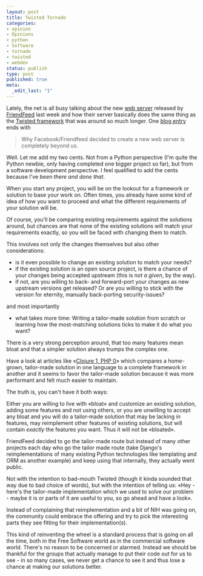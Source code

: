 ```yaml
---
layout: post
title: Twisted Tornado
categories:
- opinion
- Opinions
- python
- Software
- tornado
- twisted
- webdev
status: publish
type: post
published: true
meta:
  _edit_last: "1"
---
```

Lately, the net is all busy talking about the new <a href="http://github.com/facebook/tornado">web server</a> released by <a href="http://www.friendfeed.com">FriendFeed</a> last week and how their server basically does the same thing as the <a href="http://twistedmatrix.com/trac/">Twisted framework</a> that was around so much longer. One <a href="http://pwpwp.blogspot.com/2009/09/python-community-in-anguish-pain.html">blog entry</a> ends with
<blockquote>Why Facebook/Friendfeed decided to create a new web server is completely beyond us.</blockquote>
Well. Let me add my two cents. Not from a Python perspective (I'm quite the Python newbie, only having completed one bigger project so far), but from a software development perspective. I feel qualified to add the cents because I've <em>been there and done that</em>.

When you start any project, you will be on the lookout for a framework or solution to base your work on. Often times, you already have some kind of idea of how you want to proceed and what the different requirements of your solution will be.

Of course, you'll be comparing existing requirements against the solutions around, but chances are that none of the existing solutions will match your requirements exactly, so you will be faced with changing them to match.

This involves not only the changes themselves but also other considerations:
<ul>
	<li>is it even possible to change an existing solution to match your needs?</li>
	<li>if the existing solution is an open source project, is there a chance of your changes being accepted upstream (this is <em>not a given</em>, by the way).</li>
	<li>if not, are you willing to back- and forward-port your changes as new upstream versions get released? Or are you willing to stick with the version for eternity, manually back-porting security-issues?</li>
</ul>
and most importantly
<ul>
	<li>what takes more time: Writing a tailor-made solution from scratch or learning how the most-matching solutions ticks to make it do what you want?</li>
</ul>
There is a very strong perception around, that too many features mean bloat and that a simpler solution always trumps the complex one.

Have a look at articles like «<a href="http://briancarper.net/blog/clojure-1-php-0">Clojure 1, PHP 0</a>» which compares a home-grown, tailor-made solution in one language to a complete framework in another and it seems to favor the tailor-made solution because it was more performant and felt much easier to maintain.

The truth is, you can't have it both ways:

Either you are willing to live with «bloat» and customize an existing solution, adding some features and not using others, or you are unwilling to accept any bloat and you will do a tailor-made solution that may be lacking in features, may reimplement other features of existing solutions, but will contain <em>exactly</em> the features you want. Thus it will not be «bloated».

FriendFeed decided to go the tailor-made route but instead of many other projects each day who go the tailor made route (take Django's reimplementations of many existing Python technologies like templating and ORM as another example) and keep using that internally, they actually went public.

Not with the intention to bad-mouth Twisted (though it kinda sounded that way due to bad choice of words), but with the intention of telling us: «Hey - here's the tailor-made implementation which we used to solve our problem - maybe it is or parts of it are useful to you, so go ahead and have a look».

Instead of complaining that reimplementation and a bit of NIH was going on, the community could embrace the offering and try to pick the interesting parts they see fitting for their implementation(s).

This kind of reinventing the wheel is a standard process that is going on all the time, both in the Free Software world as in the commercial software world. There's no reason to be concerned or alarmed. Instead we should be thankful for the groups that actually manage to put their code out for us to see - in so many cases, we never get a chance to see it and thus lose a chance at making our solutions better.
